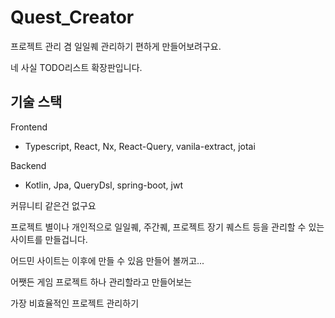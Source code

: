 # Quest_Creator
프로젝트 관리 겸 일일퀘 관리하기 편하게 만들어보려구요.

네 사실 TODO리스트 확장판입니다.

## 기술 스택

Frontend
- Typescript, React, Nx, React-Query, vanila-extract, jotai

Backend
- Kotlin, Jpa, QueryDsl, spring-boot, jwt

커뮤니티 같은건 없구요

프로젝트 별이나 개인적으로 일일퀘, 주간퀘, 프로젝트 장기 퀘스트 등을 관리할 수 있는 사이트를 만들겁니다.

어드민 사이트는 이후에 만들 수 있음 만들어 볼꺼고...

어쨋든 게임 프로젝트 하나 관리할라고 만들어보는

가장 비효율적인 프로젝트 관리하기
